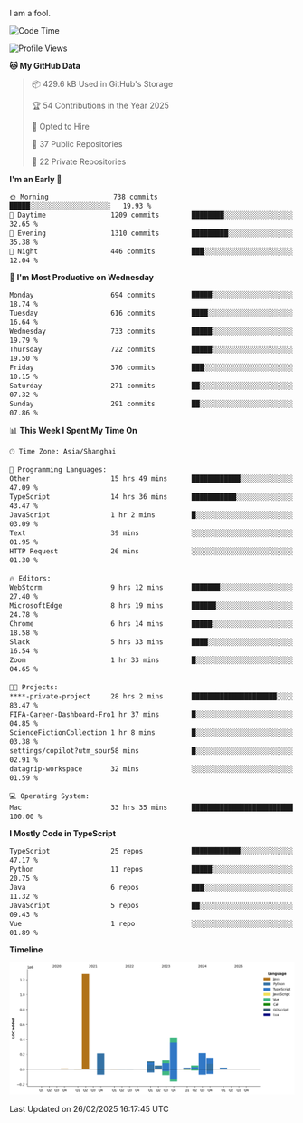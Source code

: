 I am a fool.

<!--START_SECTION:waka-->
![Code Time](http://img.shields.io/badge/Code%20Time-2%2C627%20hrs%2021%20mins-blue)

![Profile Views](http://img.shields.io/badge/Profile%20Views-2-blue)

**🐱 My GitHub Data** 

> 📦 429.6 kB Used in GitHub's Storage 
 > 
> 🏆 54 Contributions in the Year 2025
 > 
> 💼 Opted to Hire
 > 
> 📜 37 Public Repositories 
 > 
> 🔑 22 Private Repositories 
 > 
**I'm an Early 🐤** 

```text
🌞 Morning                738 commits         █████░░░░░░░░░░░░░░░░░░░░   19.93 % 
🌆 Daytime                1209 commits        ████████░░░░░░░░░░░░░░░░░   32.65 % 
🌃 Evening                1310 commits        █████████░░░░░░░░░░░░░░░░   35.38 % 
🌙 Night                  446 commits         ███░░░░░░░░░░░░░░░░░░░░░░   12.04 % 
```
📅 **I'm Most Productive on Wednesday** 

```text
Monday                   694 commits         █████░░░░░░░░░░░░░░░░░░░░   18.74 % 
Tuesday                  616 commits         ████░░░░░░░░░░░░░░░░░░░░░   16.64 % 
Wednesday                733 commits         █████░░░░░░░░░░░░░░░░░░░░   19.79 % 
Thursday                 722 commits         █████░░░░░░░░░░░░░░░░░░░░   19.50 % 
Friday                   376 commits         ███░░░░░░░░░░░░░░░░░░░░░░   10.15 % 
Saturday                 271 commits         ██░░░░░░░░░░░░░░░░░░░░░░░   07.32 % 
Sunday                   291 commits         ██░░░░░░░░░░░░░░░░░░░░░░░   07.86 % 
```


📊 **This Week I Spent My Time On** 

```text
🕑︎ Time Zone: Asia/Shanghai

💬 Programming Languages: 
Other                    15 hrs 49 mins      ████████████░░░░░░░░░░░░░   47.09 % 
TypeScript               14 hrs 36 mins      ███████████░░░░░░░░░░░░░░   43.47 % 
JavaScript               1 hr 2 mins         █░░░░░░░░░░░░░░░░░░░░░░░░   03.09 % 
Text                     39 mins             ░░░░░░░░░░░░░░░░░░░░░░░░░   01.95 % 
HTTP Request             26 mins             ░░░░░░░░░░░░░░░░░░░░░░░░░   01.30 % 

🔥 Editors: 
WebStorm                 9 hrs 12 mins       ███████░░░░░░░░░░░░░░░░░░   27.40 % 
MicrosoftEdge            8 hrs 19 mins       ██████░░░░░░░░░░░░░░░░░░░   24.78 % 
Chrome                   6 hrs 14 mins       █████░░░░░░░░░░░░░░░░░░░░   18.58 % 
Slack                    5 hrs 33 mins       ████░░░░░░░░░░░░░░░░░░░░░   16.54 % 
Zoom                     1 hr 33 mins        █░░░░░░░░░░░░░░░░░░░░░░░░   04.65 % 

🐱‍💻 Projects: 
****-private-project     28 hrs 2 mins       █████████████████████░░░░   83.47 % 
FIFA-Career-Dashboard-Fro1 hr 37 mins        █░░░░░░░░░░░░░░░░░░░░░░░░   04.85 % 
ScienceFictionCollection 1 hr 8 mins         █░░░░░░░░░░░░░░░░░░░░░░░░   03.38 % 
settings/copilot?utm_sour58 mins             █░░░░░░░░░░░░░░░░░░░░░░░░   02.91 % 
datagrip-workspace       32 mins             ░░░░░░░░░░░░░░░░░░░░░░░░░   01.59 % 

💻 Operating System: 
Mac                      33 hrs 35 mins      █████████████████████████   100.00 % 
```

**I Mostly Code in TypeScript** 

```text
TypeScript               25 repos            ████████████░░░░░░░░░░░░░   47.17 % 
Python                   11 repos            █████░░░░░░░░░░░░░░░░░░░░   20.75 % 
Java                     6 repos             ███░░░░░░░░░░░░░░░░░░░░░░   11.32 % 
JavaScript               5 repos             ██░░░░░░░░░░░░░░░░░░░░░░░   09.43 % 
Vue                      1 repo              ░░░░░░░░░░░░░░░░░░░░░░░░░   01.89 % 
```



**Timeline**

![Lines of Code chart](https://raw.githubusercontent.com/VeejaLiu/VeejaLiu/master/assets/bar_graph.png)


 Last Updated on 26/02/2025 16:17:45 UTC
<!--END_SECTION:waka-->
